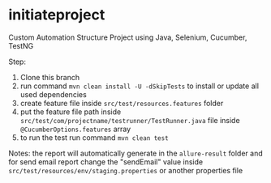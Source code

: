 # initiateproject
Custom Automation Structure Project using Java, Selenium, Cucumber, TestNG

Step:
1. Clone this branch
2. run command ```mvn clean install -U -dSkipTests``` to install or update all used dependencies
3. create feature file inside ```src/test/resources.features``` folder
4. put the feature file path inside ```src/test/com/projectname/testrunner/TestRunner.java``` file inside ```@CucumberOptions.features``` array
5. to run the test run command ```mvn clean test```

Notes: the report will automatically generate in the ```allure-result``` folder and for send email report change the "sendEmail" value inside ```src/test/resources/env/staging.properties``` or another properties file
